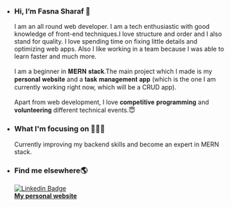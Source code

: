 - ### Hi, I’m Fasna Sharaf 👋
     I am an all round web developer. I am a tech enthusiastic with good knowledge of front-end techniques.I love structure and order and I also stand for quality. I love spending time on fixing little details and optimizing web apps. Also I like working in a team because I was able to learn faster and much more.<br><br>
     I am a beginner in 𝐌𝐄𝐑𝐍 𝐬𝐭𝐚𝐜𝐤.The main project which I made is my 𝐩𝐞𝐫𝐬𝐨𝐧𝐚𝐥 𝐰𝐞𝐛𝐬𝐢𝐭𝐞 and a 𝐭𝐚𝐬𝐤 𝐦𝐚𝐧𝐚𝐠𝐞𝐦𝐞𝐧𝐭 𝐚𝐩𝐩 (which is the one I am currently working right now, which will be a CRUD app).<br><br>
     Apart from web development, I love 𝐜𝐨𝐦𝐩𝐞𝐭𝐢𝐭𝐢𝐯𝐞 𝐩𝐫𝐨𝐠𝐫𝐚𝐦𝐦𝐢𝐧𝐠 and 𝐯𝐨𝐥𝐮𝐧𝐭𝐞𝐞𝐫𝐢𝐧𝐠 different technical events.😇

- ### What I'm focusing on 👩‍🦰📲
     Currently improving my backend skills and become an expert in MERN stack.

- ### Find me elsewhere🌎
     [![Linkedin Badge](https://img.shields.io/badge/-LinkedIn-blue?style=flat-square&logo=Linkedin&logoColor=white&link=https://www.linkedin.com/in/harshkumarkhatri/)](https://github.com/FasnaSharaf)<br>
**[My personal website](https://fasnasharaf.github.io/)**
